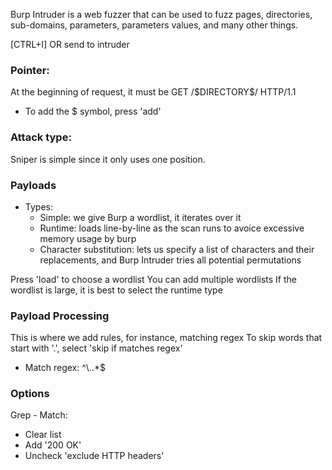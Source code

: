 
Burp Intruder is a web fuzzer that can be used to fuzz pages, directories, sub-domains, parameters, parameters values, and many other things.

[CTRL+I] OR send to intruder

### Pointer:
At the beginning of request, it must be GET /\$DIRECTORY$/ HTTP/1.1
- To add the $ symbol, press 'add' 

### Attack type:
Sniper is simple since it only uses one position.

### Payloads
 - Types:
    - Simple: we give Burp a wordlist, it iterates over it
    - Runtime: loads line-by-line as the scan runs to avoice excessive memory usage by burp
    - Character substitution: lets us specify a list of characters and their replacements, and Burp Intruder tries all potential permutations

Press 'load' to choose a wordlist
You can add multiple wordlists
If the wordlist is large, it is best to select the runtime type

### Payload Processing
This is where we add rules, for instance, matching regex
To skip words that start with '.', select 'skip if matches regex'
-  Match regex: ^\\..*$

### Options
Grep - Match:
- Clear list
- Add '200 OK'
- Uncheck 'exclude HTTP headers'

